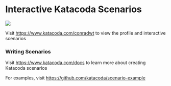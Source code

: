 # Interactive Katacoda Scenarios

[![](http://shields.katacoda.com/katacoda/conradwt/count.svg)](https://www.katacoda.com/conradwt "Get your profile on Katacoda.com")

Visit https://www.katacoda.com/conradwt to view the profile and interactive scenarios

### Writing Scenarios
Visit https://www.katacoda.com/docs to learn more about creating Katacoda scenarios

For examples, visit https://github.com/katacoda/scenario-example
